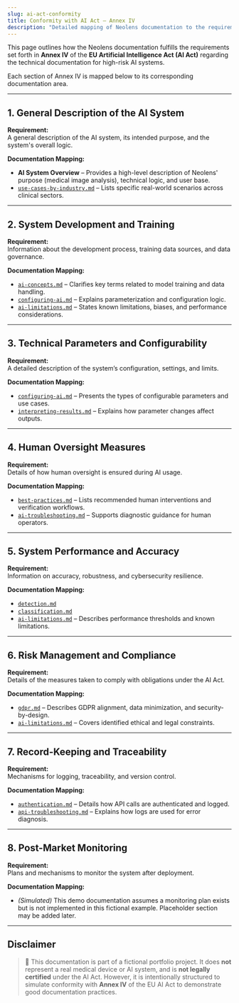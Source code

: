 ```yaml
---
slug: ai-act-conformity
title: Conformity with AI Act – Annex IV
description: "Detailed mapping of Neolens documentation to the requirements of Annex IV of the EU Artificial Intelligence Act (AI Act) for high-risk AI systems, demonstrating regulatory compliance through comprehensive technical documentation."
---
```


This page outlines how the Neolens documentation fulfills the requirements set forth in **Annex IV** of the **EU Artificial Intelligence Act (AI Act)** regarding the technical documentation for high-risk AI systems.

Each section of Annex IV is mapped below to its corresponding documentation area.

---

## 1. General Description of the AI System

**Requirement:**  
A general description of the AI system, its intended purpose, and the system's overall logic.

**Documentation Mapping:**  

- **AI System Overview** – Provides a high-level description of Neolens' purpose (medical image analysis), technical logic, and user base.  
- [`use-cases-by-industry.md`](./use-cases-by-industry.md) – Lists specific real-world scenarios across clinical sectors.  

---

## 2. System Development and Training

**Requirement:**  
Information about the development process, training data sources, and data governance.

**Documentation Mapping:**  

- [`ai-concepts.md`](./ai-concepts.md) – Clarifies key terms related to model training and data handling.  
- [`configuring-ai.md`](./configuring-ai.md) – Explains parameterization and configuration logic.  
- [`ai-limitations.md`](./ai-limitations.md) – States known limitations, biases, and performance considerations.

---

## 3. Technical Parameters and Configurability

**Requirement:**  
A detailed description of the system’s configuration, settings, and limits.

**Documentation Mapping:**

- [`configuring-ai.md`](./configuring-ai.md) – Presents the types of configurable parameters and use cases.  
- [`interpreting-results.md`](./interpreting-results.md) – Explains how parameter changes affect outputs.

---

## 4. Human Oversight Measures

**Requirement:**  
Details of how human oversight is ensured during AI usage.

**Documentation Mapping:**  

- [`best-practices.md`](./best-practices.md) – Lists recommended human interventions and verification workflows.  
- [`ai-troubleshooting.md`](./ai-troubleshooting.md) – Supports diagnostic guidance for human operators.

---

## 5. System Performance and Accuracy

**Requirement:**  
Information on accuracy, robustness, and cybersecurity resilience.

**Documentation Mapping:**  

- [`detection.md`](../functional-modules/detection)  
- [`classification.md`](../functional-modules/classification)  
- [`ai-limitations.md`](./ai-limitations.md) – Describes performance thresholds and known limitations.  

---

## 6. Risk Management and Compliance

**Requirement:**  
Details of the measures taken to comply with obligations under the AI Act.

**Documentation Mapping:**

- [`gdpr.md`](../compliance/gdpr) – Describes GDPR alignment, data minimization, and security-by-design.  
- [`ai-limitations.md`](./ai-limitations.md) – Covers identified ethical and legal constraints.

---

## 7. Record-Keeping and Traceability

**Requirement:**  
Mechanisms for logging, traceability, and version control.

**Documentation Mapping:**  

- [`authentication.md`](../getting-started/authentication) – Details how API calls are authenticated and logged.  
- [`api-troubleshooting.md`](../api-reference/api-troubleshooting) – Explains how logs are used for error diagnosis.

---

## 8. Post-Market Monitoring

**Requirement:**  
Plans and mechanisms to monitor the system after deployment.

**Documentation Mapping:**

- _(Simulated)_ This demo documentation assumes a monitoring plan exists but is not implemented in this fictional example. Placeholder section may be added later.

---

## Disclaimer

> 🧪 This documentation is part of a fictional portfolio project. It does **not** represent a real medical device or AI system, and is **not legally certified** under the AI Act. However, it is intentionally structured to simulate conformity with **Annex IV** of the EU AI Act to demonstrate good documentation practices.
